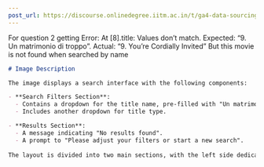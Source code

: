 ```yaml
---
post_url: https://discourse.onlinedegree.iitm.ac.in/t/ga4-data-sourcing-discussion-thread-tds-jan-2025/165959/19
---
```

For question 2 getting Error: At [8].title: Values don’t match. Expected: “9. Un matrimonio di troppo”. Actual: “9. You’re Cordially Invited” But this movie is not found when searched by name  

```markdown
# Image Description

The image displays a search interface with the following components:

- **Search Filters Section**: 
  - Contains a dropdown for the title name, pre-filled with "Un matrimonio di troppo".
  - Includes another dropdown for title type.

- **Results Section**: 
  - A message indicating "No results found".
  - A prompt to "Please adjust your filters or start a new search".
  
The layout is divided into two main sections, with the left side dedicated to search filters and the right side presenting the search results.
```